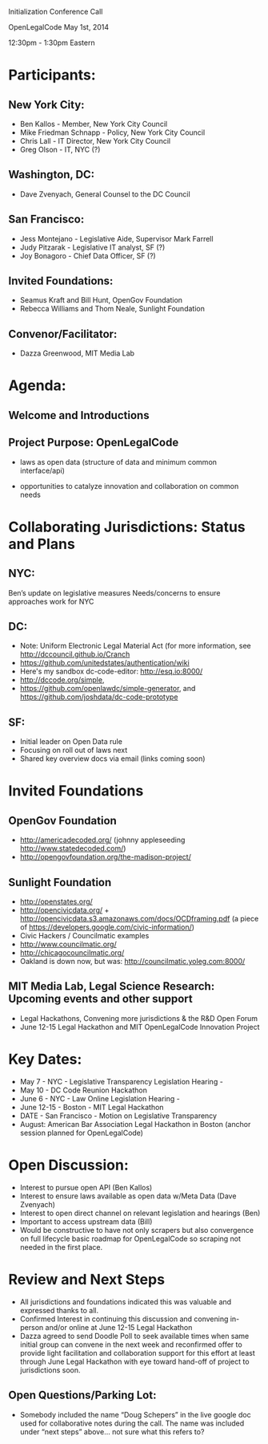 Initialization Conference Call  

OpenLegalCode May 1st, 2014   

12:30pm - 1:30pm Eastern  

# Participants: 

## New York City:

* Ben Kallos - Member, New York City Council
* Mike Friedman Schnapp - Policy, New York City Council
* Chris Lall - IT Director, New York City Council
* Greg Olson - IT, NYC (?) 

## Washington, DC:

* Dave  Zvenyach, General Counsel to the DC Council

## San Francisco:

* Jess Montejano - Legislative Aide, Supervisor Mark Farrell
* Judy Pitzarak - Legislative IT analyst, SF (?)
* Joy Bonagoro - Chief Data Officer,  SF (?)

## Invited Foundations:
* Seamus Kraft and Bill Hunt, OpenGov Foundation
* Rebecca Williams and Thom Neale, Sunlight Foundation 

## Convenor/Facilitator: 
* Dazza Greenwood, MIT Media Lab


# Agenda:

## Welcome and Introductions 


## Project Purpose: OpenLegalCode

* laws as open data  (structure of data and minimum common interface/api) 

* opportunities to catalyze innovation and collaboration on common needs

# Collaborating Jurisdictions: Status and Plans

## NYC:

Ben’s update on legislative measures
Needs/concerns to ensure approaches work for NYC

## DC: 

* Note: Uniform Electronic Legal Material Act (for more information, see http://dccouncil.github.io/Cranch
* https://github.com/unitedstates/authentication/wiki
* Here's my sandbox dc-code-editor: http://esq.io:8000/
* http://dccode.org/simple,
* https://github.com/openlawdc/simple-generator, and https://github.com/joshdata/dc-code-prototype

## SF: 

* Initial leader on Open Data rule
* Focusing on roll out of laws next
* Shared key overview docs via email (links coming soon)

# Invited Foundations

## OpenGov Foundation

* http://americadecoded.org/ (johnny appleseeding http://www.statedecoded.com/)
* http://opengovfoundation.org/the-madison-project/

## Sunlight Foundation  

* http://openstates.org/
* http://opencivicdata.org/ + http://opencivicdata.s3.amazonaws.com/docs/OCDframing.pdf (a piece of https://developers.google.com/civic-information/)
* Civic Hackers / Councilmatic examples
* http://www.councilmatic.org/
* http://chicagocouncilmatic.org/
* Oakland is down now, but was: http://councilmatic.yoleg.com:8000/

## MIT Media Lab, Legal Science Research: Upcoming events and other support

* Legal Hackathons, Convening more jurisdictions & the R&D Open Forum
* June 12-15 Legal Hackathon and MIT OpenLegalCode Innovation Project

# Key Dates:

* May 7 - NYC - Legislative Transparency Legislation Hearing - 
* May 10 - DC Code Reunion Hackathon
* June 6 - NYC - Law Online Legislation Hearing -
* June 12-15 - Boston - MIT Legal Hackathon
* DATE - San Francisco - Motion on Legislative Transparency
* August: American Bar Association Legal Hackathon in Boston (anchor session planned for OpenLegalCode)

# Open Discussion:

* Interest to pursue open API (Ben Kallos)
* Interest to ensure laws available as open data w/Meta Data (Dave Zvenyach)
* Interest to open direct channel on relevant legislation and hearings (Ben)
* Important to access upstream data  (Bill)
* Would be constructive to have not only scrapers but also convergence on full lifecycle basic roadmap for OpenLegalCode so scraping not needed in the first place.

# Review and Next Steps

* All jurisdictions and foundations indicated this was valuable and expressed thanks to all.
* Confirmed Interest in continuing this discussion and convening in-person and/or online at June 12-15 Legal Hackathon
* Dazza agreed to send Doodle Poll to seek available times when same initial group can convene in the next week and reconfirmed offer to provide light facilitation and collaboration support for this effort at least through June Legal Hackathon with eye toward hand-off of project to jurisdictions soon. 


## Open Questions/Parking Lot:

* Somebody included the name “Doug Schepers” in the live google doc used for collaborative notes during the call.  The name was included under “next steps” above… not sure what this refers to? 
